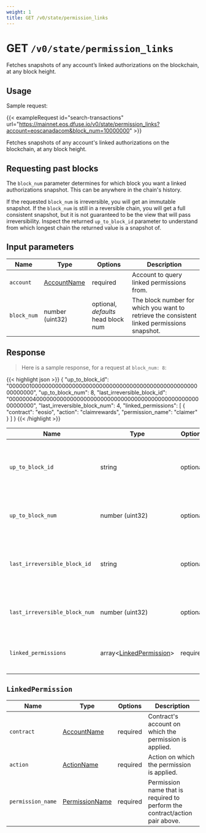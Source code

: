```yaml
---
weight: 1
title: GET /v0/state/permission_links
---
```


# GET `/v0/state/permission_links`

Fetches snapshots of any account’s linked authorizations on the blockchain, at any block height.

## Usage

Sample request:

{{< exampleRequest id="search-transactions" url="https://mainnet.eos.dfuse.io/v0/state/permission_links?account=eoscanadacom&block_num=10000000" >}}

Fetches snapshots of any account's linked authorizations on the blockchain, at any block height.

## Requesting past blocks

The `block_num` parameter determines for which block you want a linked
authorizations snapshot. This can be anywhere in the chain's history.

If the requested `block_num` is irreversible, you will get an
immutable snapshot.  If the `block_num` is still in a reversible
chain, you will get a full consistent snapshot, but it is not
guaranteed to be the view that will pass irreversibility. Inspect the
returned `up_to_block_id` parameter to understand from which longest
chain the returned value is a snapshot of.

## Input parameters

Name | Type | Options | Description
-----|------|---------|------------
`account` | [AccountName](#type-AccountName) | required | Account to query linked permissions from.
`block_num` | number (uint32) | optional, _defaults_ head block num | The block number for which you want to retrieve the consistent linked permissions snapshot.

## Response

> Here is a sample response, for a request at `block_num: 8`:

{{< highlight json >}}
{
  "up_to_block_id": "0000001000000000000000000000000000000000000000000000000000000000",
  "up_to_block_num": 8,
  "last_irreversible_block_id": "0000000400000000000000000000000000000000000000000000000000000000",
  "last_irreversible_block_num": 4,
  "linked_permissions": [
    {
      "contract": "eosio",
      "action": "claimrewards",
      "permission_name": "claimer"
    }
  ]
}
{{< /highlight >}}

Name | Type | Options | Description
-----|------|---------|------------
`up_to_block_id` | string | optional | Block ID at which the snapshot was taken when querying the reversible chain segment. This will not be present if querying blocks older than the last irreversible block.
`up_to_block_num` | number (uint32) | optional | Block number extracted from `up_to_block_id` if present, provided as a convenience so you don't need to extract it yourself.
`last_irreversible_block_id` | string | optional | Last irreversible block considered for this request. The returned snapshot is still for the requested `block_num`, even though the irreversible block shown here is more recent.
`last_irreversible_block_num` | number (uint32) | optional | Block number extracted from `last_irreversible_block_num`, provided as a convenience so you don't need to extract it yourself.
`linked_permissions` | array&lt;[LinkedPermission](#type-state-LinkedPermission)&gt; | required | An array of linked permissions for the account, sorted by the `contract` field and on `action` when there is a tie at the `contract` level.

## `LinkedPermission`

Name | Type | Options | Description
-----|------|---------|------------
`contract`  | [AccountName](#type-AccountName) | required | Contract's account on which the permission is applied.
`action` | [ActionName](#type-ActionName) | required | Action on which the permission is applied.
`permission_name` | [PermissionName](#type-PermissionName) | required | Permission name that is required to perform the contract/action pair above.